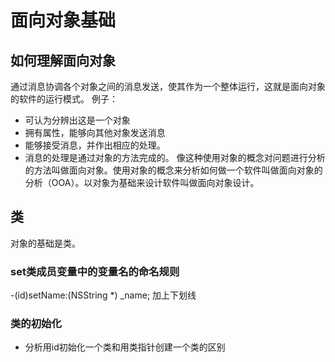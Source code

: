 # 面向对象基础
## 如何理解面向对象
通过消息协调各个对象之间的消息发送，使其作为一个整体运行，这就是面向对象的软件的运行模式。
例子：
- 可认为分辨出这是一个对象
- 拥有属性，能够向其他对象发送消息
- 能够接受消息，并作出相应的处理。
- 消息的处理是通过对象的方法完成的。
像这种使用对象的概念对问题进行分析的方法叫做面向对象。使用对象的概念来分析如何做一个软件叫做面向对象的分析（OOA）。以对象为基础来设计软件叫做面向对象设计。

## 类
对象的基础是类。
### set类成员变量中的变量名的命名规则
-(id)setName:(NSString *) _name; 加上下划线

### 类的初始化

- 分析用id初始化一个类和用类指针创建一个类的区别